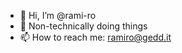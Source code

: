 - 👋 Hi, I’m @rami-ro
- 👀 Non-technically doing things
- 📫 How to reach me: ramiro@gedd.it

<!---
rami-ro/rami-ro is a ✨ special ✨ repository because its `README.md` (this file) appears on your GitHub profile.
You can click the Preview link to take a look at your changes.
--->

